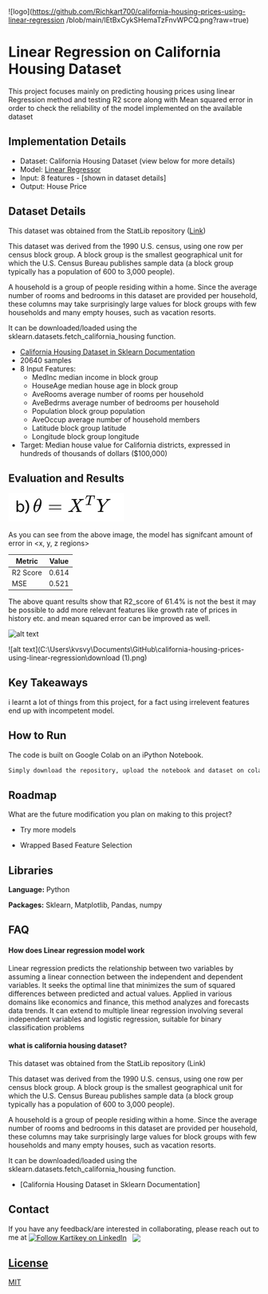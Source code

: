 
![logo](https://github.com/Richkart700/california-housing-prices-using-linear-regression
/blob/main/lEtBxCykSHemaTzFnvWPCQ.png?raw=true)


# Linear Regression on California Housing Dataset 

This project focuses mainly on predicting housing prices using linear Regression method and testing R2 score along with Mean squared error in order to check the reliability of the model implemented on the available dataset 

## Implementation Details

- Dataset: California Housing Dataset (view below for more details)
- Model: [Linear Regressor](https://scikit-learn.org/stable/modules/generated/sklearn.linear_model.LinearRegression.html)
- Input: 8 features - [shown in dataset details]
- Output: House Price

## Dataset Details

This dataset was obtained from the StatLib repository ([Link](https://www.dcc.fc.up.pt/~ltorgo/Regression/cal_housing.html))

This dataset was derived from the 1990 U.S. census, using one row per census block group. A block group is the smallest geographical unit for which the U.S. Census Bureau publishes sample data (a block group typically has a population of 600 to 3,000 people).

A household is a group of people residing within a home. Since the average number of rooms and bedrooms in this dataset are provided per household, these columns may take surprisingly large values for block groups with few households and many empty houses, such as vacation resorts.

It can be downloaded/loaded using the sklearn.datasets.fetch_california_housing function.

- [California Housing Dataset in Sklearn Documentation](https://scikit-learn.org/stable/modules/generated/sklearn.datasets.fetch_california_housing.html)
- 20640 samples
- 8 Input Features: 
    - MedInc median income in block group
    - HouseAge median house age in block group
    - AveRooms average number of rooms per household
    - AveBedrms average number of bedrooms per household
    - Population block group population
    - AveOccup average number of household members
    - Latitude block group latitude
    - Longitude block group longitude
- Target: Median house value for California districts, expressed in hundreds of thousands of dollars ($100,000)

## Evaluation and Results
![alt text](https://github.com/123ofai/Demo-Project-Repo/blob/main/results/test.png)

As you can see from the above image, the model has signifcant amount of error in <x, y, z regions>

| Metric        | Value         |
| ------------- | ------------- |
| R2 Score      | 0.614         |
| MSE           | 0.521         |

The above quant results show that 
R2_score of 61.4% is not the best it may be possible to add more relevant features like growth rate of prices in history etc. and mean squared error can be improved as well.

![alt text](C:\Users\kvsvy\Documents\GitHub\california-housing-prices-using-linear-regression\download.png)

![alt text](C:\Users\kvsvy\Documents\GitHub\california-housing-prices-using-linear-regression\download (1).png)

## Key Takeaways

i learnt a lot of things from this project, for a fact using irrelevent features end up with incompetent model.


## How to Run

The code is built on Google Colab on an iPython Notebook. 

```bash
Simply download the repository, upload the notebook and dataset on colab 'https://colab.research.google.com/', and hit play!
```

## Roadmap

What are the future modification you plan on making to this project?

- Try more models

- Wrapped Based Feature Selection 


## Libraries 

**Language:** Python

**Packages:** Sklearn, Matplotlib, Pandas, numpy 


## FAQ

#### How does Linear regression model work

Linear regression predicts the relationship between two variables by assuming a linear connection between the independent and dependent variables. It seeks the optimal line that minimizes the sum of squared differences between predicted and actual values. Applied in various domains like economics and finance, this method analyzes and forecasts data trends. It can extend to multiple linear regression involving several independent variables and logistic regression, suitable for binary classification problems


#### what is california housing dataset?

This dataset was obtained from the StatLib repository (Link)

This dataset was derived from the 1990 U.S. census, using one row per census block group. A block group is the smallest geographical unit for which the U.S. Census Bureau publishes sample data (a block group typically has a population of 600 to 3,000 people).

A household is a group of people residing within a home. Since the average number of rooms and bedrooms in this dataset are provided per household, these columns may take surprisingly large values for block groups with few households and many empty houses, such as vacation resorts.

It can be downloaded/loaded using the sklearn.datasets.fetch_california_housing function.

- [California Housing Dataset in Sklearn Documentation]

## Contact

If you have any feedback/are interested in collaborating, please reach out to me at [<img height="40" src="https://img.icons8.com/color/48/000000/linkedin.png" height="40em" align="center" alt="Follow Kartikey on LinkedIn" title="Follow Kartikey on LinkedIn"/>](https://www.linkedin.com/in/kartikey-vyas-2a29b9273) &nbsp; <a href="mailto:kvsvyas@gmail.com"> <img height="40" src="https://img.icons8.com/fluent/48/000000/gmail.png" align="center" />

## License

[MIT](https://choosealicense.com/licenses/mit/)

